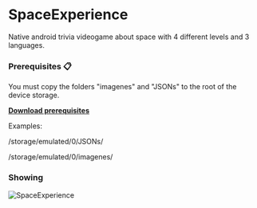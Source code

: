 # SpaceExperience

Native android trivia videogame about space with 4 different levels and 3 languages.

### Prerequisites 📋

You must copy the folders "imagenes" and "JSONs" to the root of the device storage.

<a href="https://drive.google.com/drive/folders/1fsqF16rIOWlcFHFoA2Wdb8LWE2_5KWV7?usp=sharing">**Download prerequisites**</a>

Examples:

/storage/emulated/0/JSONs/

/storage/emulated/0/imagenes/

### Showing

<img src="https://i.ibb.co/684z9Tr/Space-Experience.jpg" alt="SpaceExperience" border="0" />

